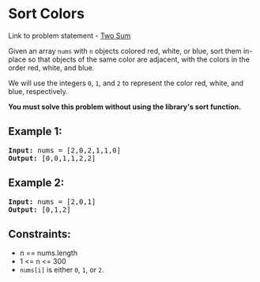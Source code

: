 <h1>Sort Colors</h1>

<p> Link to problem statement - <a href="https://leetcode.com/problems/sort-colors/description/">Two Sum</a></p>

<p>Given an array <code>nums</code> with <code>n</code> objects colored red, white, or blue, sort them in-place so that objects of the same color are adjacent, with the colors in the order red, white, and blue.</p>

<p>We will use the integers <code>0</code>, <code>1</code>, and <code>2</code> to represent the color red, white, and blue, respectively.</p>

<p><strong>You must solve this problem without using the library's sort function.</strong></p>

<h2>Example 1:</h2>

<pre>
<strong>Input:</strong> nums = [2,0,2,1,1,0]
<strong>Output:</strong> [0,0,1,1,2,2]
</pre>

<h2>Example 2:</h2>

<pre>
<strong>Input:</strong> nums = [2,0,1]
<strong>Output:</strong> [0,1,2]
</pre>

<h2>Constraints:</h2>

<ul>
  <li>n == nums.length</li>
  <li>1 <= n <= 300</li>
  <li><code>nums[i]</code> is either <code>0</code>, <code>1</code>, or <code>2</code>.</li>
</ul>
